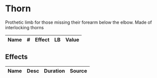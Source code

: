 # Thorn



Prothetic limb for those missing their forearm below the elbow. Made of interlocking thorns



| Name | # | Effect | LB | Value |
| :--: | :-: | :----: | :-: | :---: |

## Effects

| Name | Desc | Duration | Source |
| :--- | :----: | :------: | :-----------: |
